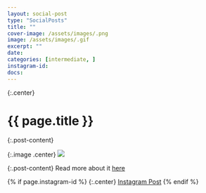 ```yaml
---
layout: social-post
type: "SocialPosts"
title: ""
cover-image: /assets/images/.png
image: /assets/images/.gif
excerpt: ""
date:
categories: [intermediate, ]
instagram-id:
docs:
---
```

{:.center}
# {{ page.title }}

{:.post-content}

{:.image .center}
![]({{page.image}})

{:.post-content}
Read more about it <a href="{{page.docs}}" target="_blank">here</a>

{% if page.instagram-id %}
{:.center}
<a class="insta-link" href="https://www.instagram.com/p/{{page.instagram-id}}" target="_blank">Instagram Post</a>
{% endif %}

